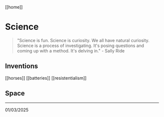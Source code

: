 [[home]]

# Science

> "Science is fun. Science is curiosity. We all have natural curiosity. Science is a process of investigating. It's posing questions and coming up with a method. It's delving in." - Sally Ride

## Inventions

[[horses]]
[[batteries]]
[[resistentialism]]

## Space

---

01/03/2025
